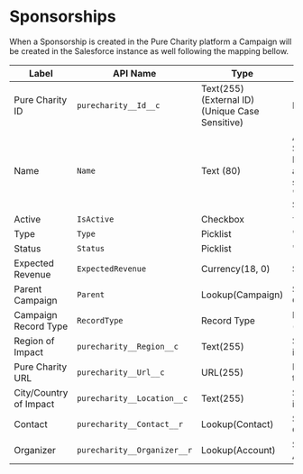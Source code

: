 # Sponsorships

When a Sponsorship is created in the Pure Charity platform a Campaign will be created in the Salesforce instance as well following the mapping bellow.

Label | API Name | Type | Description
--- | --- | --- | ---
Pure Charity ID | `purecharity__Id__c` | Text(255) (External ID) (Unique Case Sensitive) | Internal Pure Charity ID
Name | `Name` | Text (80) | A combination of Sponsorship Program Name, Sponsorship name and Sponsorship reference separated by dashes (i.e.: "Program - John Doe - SPOREF1234")
Active | `IsActive` | Checkbox | `true`
Type | `Type` | Picklist | "Sponsorship"
Status | `Status` | Picklist | "In Progress"
Expected Revenue | `ExpectedRevenue` | Currency(18, 0) | Sponsorship funding goal
Parent Campaign | `Parent` | Lookup(Campaign) | Sponsorship Program Campaign
Campaign Record Type | `RecordType` | Record Type | Pure Charity Sponsorship (`Pure_Charity_Sponsorship`)
Region of Impact | `purecharity__Region__c` | Text(255) | Sponsorship region of impact
Pure Charity URL | `purecharity__Url__c` | URL(255) | Pure Charity's URL address to the Sponsorship
City/Country of Impact | `purecharity__Location__c` | Text(255) | Sponsorship location of impact
Contact | `purecharity__Contact__r` | Lookup(Contact) | Sponsorship Organizer Contact (Admin or Owner)
Organizer | `purecharity__Organizer__r` | Lookup(Account) | Sponsorship Organizer Account (Admin or Owner)

